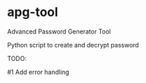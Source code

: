apg-tool
========

Advanced Password Generator Tool

Python script to create and decrypt password

TODO:

#1 Add error handling

